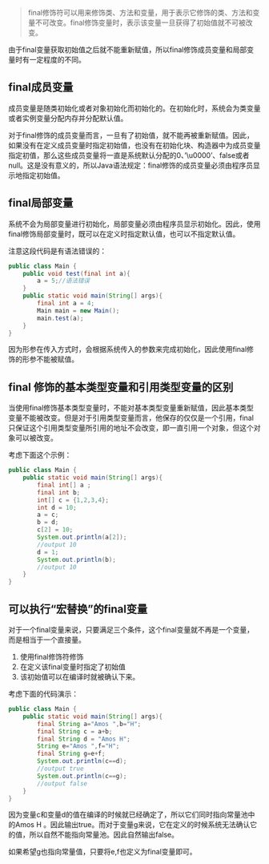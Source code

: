 > final修饰符可以用来修饰类、方法和变量，用于表示它修饰的类、方法和变量不可改变。final修饰变量时，表示该变量一旦获得了初始值就不可被改变。

由于final变量获取初始值之后就不能重新赋值，所以final修饰成员变量和局部变量时有一定程度的不同。


## final成员变量

成员变量是随类初始化或者对象初始化而初始化的。在初始化时，系统会为类变量或者实例变量分配内存并分配默认值。

对于final修饰的成员变量而言，一旦有了初始值，就不能再被重新赋值。因此，如果没有在定义成员变量时指定初始值，也没有在初始化块、构造器中为成员变量指定初值，那么这些成员变量将一直是系统默认分配的0、’\u0000’、false或者null。这是没有意义的，所以Java语法规定：final修饰的成员变量必须由程序员显示地指定初始值。

## final局部变量

系统不会为局部变量进行初始化，局部变量必须由程序员显示初始化。因此，使用final修饰局部变量时，既可以在定义时指定默认值，也可以不指定默认值。

注意这段代码是有语法错误的：
```java
public class Main {
	public void test(final int a){
		a = 5;//语法错误
	}
    public static void main(String[] args){
    	final int a = 4;
    	Main main = new Main();
    	main.test(a);
    }
}
```
因为形参在传入方式时，会根据系统传入的参数来完成初始化，因此使用final修饰的形参不能被赋值。

## final 修饰的基本类型变量和引用类型变量的区别

当使用final修饰基本类型变量时，不能对基本类型变量重新赋值，因此基本类型变量不能被改变。但是对于引用类型变量而言，他保存的仅仅是一个引用，final只保证这个引用类型变量所引用的地址不会改变，即一直引用一个对象，但这个对象可以被改变。

考虑下面这个示例：
```java
public class Main {
    public static void main(String[] args){
    	final int[] a ;
    	final int b;
    	int[] c = {1,2,3,4};
    	int d = 10;
    	a = c;
    	b = d;
    	c[2] = 10;
    	System.out.println(a[2]);
    	//output 10
    	d = 1;
    	System.out.println(b);
    	//output 10
    }
}
```
## 可以执行“宏替换”的final变量

对于一个final变量来说，只要满足三个条件，这个final变量就不再是一个变量，而是相当于一个直接量。

1. 使用final修饰符修饰
2. 在定义该final变量时指定了初始值
3. 该初始值可以在编译时就被确认下来。

考虑下面的代码演示：
```java
public class Main {
    public static void main(String[] args){
    	final String a="Amos ",b="H";
    	final String c = a+b;
    	final String d = "Amos H";
    	String e="Amos ",f="H";
    	final String g=e+f;
    	System.out.println(c==d);
    	//output true
    	System.out.println(c==g);
    	//output false
    }
}
```
因为变量c和变量d的值在编译的时候就已经确定了，所以它们同时指向常量池中的Amos H 。因此输出true。而对于变量g来说，它在定义的时候系统无法确认它的值，所以自然不能指向常量池。因此自然输出false。

如果希望g也指向常量值，只要将e,f也定义为final变量即可。
